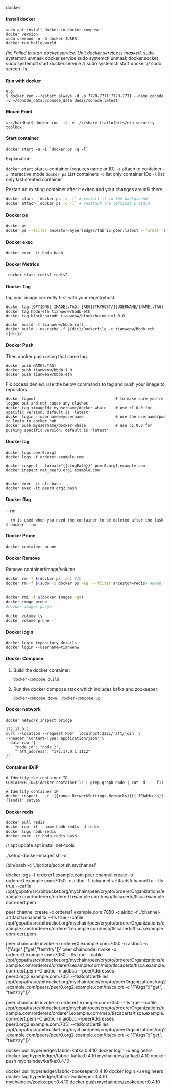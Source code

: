 docker

#### Install docker ######

```
sudo apt install docker.io docker-compose
docker version
sudo usermod -a -G docker $USER
docker run hello-world
```

*fix: Failed to start docker.service: Unit docker.service is masked.*
sudo systemctl unmask docker.service
sudo systemctl unmask docker.socket
sudo systemctl start docker.service
//
sudo systemctl start docker
//
sudo screen -ls

#### Run with docker

```
e.g.
$ docker run --restart always -d -p 7770-7771:7770-7771 --name conode -v ~/conode_data:/conode_data dedis/conode:latest
```

#### Mount Point

```
src/hardhat$ docker run -it -v ./:/share trailofbits/eth-security-toolbox

```



#### Start container

```
docker start -a -i `docker ps -q -l`
```

Explanation:

`docker start` start a container (requires name or ID)
`-a` attach to container
`-i` interactive mode
`docker ps` List containers
`-q` list only container IDs
`-l` list only last created container

Restart an existing container after it exited and your changes are still there.

```bash
docker start  `docker ps -q -l` # restart it in the background
docker attach `docker ps -q -l` # reattach the terminal & stdin
```



#### Docker ps

```bash
docker ps
docker ps --filter ancestor=hyperledger/fabric-peer:latest --format '{{.Names}}'

```

#### Docker exec

```
docker exec -it hbdb bash
```



#### Docker Metrics

```
 docker stats redis1 redis2
```

#### Docker Tag

 tag your image correctly first with your registryhost:

```
docker tag [OPTIONS] IMAGE[:TAG] [REGISTRYHOST/][USERNAME/]NAME[:TAG]
docker tag hbdb-eth tianwenw/hbdb-eth
docker tag blockchaindb tianwenw/blockchaindb:v1.0.0

docker build -t tianwenw/hbdb:raft .
docker build --no-cache -f ${dir}/Dockerfile -t tianwenw/hbdb:eth ${dir}/
```

#### Docker Push

Then docker push using that same tag.

```
docker push NAME[:TAG]
docker push tianwenw/hbdb:1.0
docker push tianwenw/hbdb:eth
```

Fix access denied, use the below commands to tag and push your image to repository:

```
docker logout                                   # to make sure you're logged out and not cause any clashes
docker tag <imageId> myusername/docker-whale    # use :1.0.0 for specific version, default is 'latest'
docker login --username=myusername              # use the username/pwd to login to docker hub
docker push myusername/docker-whale             # use :1.0.0 for pushing specific version, default is 'latest'
```

#### Docker log

```
docker logs peer0.org1
docker logs -f orderer.example.com

docker inspect --format="{{.LogPath}}" peer0.org1.example.com
docker inspect net_peer0.org1.example.com


docker exec -it cli bash
docker exec -it peer0.org2 bash
```

#### Docker flag 

--rm

```
--rm is used when you need the container to be deleted after the task
$ docker --rm
```



#### Docker Prune

```
docker container prune
```



#### Docker Remove 

Remove container/image/volume

```bash
docker rm -f $(docker ps -aq) #ID
docker rm -f $(sudo -S docker ps -aq  --filter ancestor=redis) #Name


docker rmi -f $(docker images -qa)
docker image prune
#docker images purge

docker volume ls
docker volume prune -f
```



#### Docker login

```
docker login repository_details
docker login --username=tianwenw
```



#### Docker Compose 

1. Build the docker container:

   ```
   docker-compose build
   ```

2. Run the docker compose stack which includes kafka and zookeeper:

   ```
   docker-compose down; docker-compose up
   ```
   
   #### 

#### Docker network

```
docker network inspect bridge

172.17.0.1
curl --location --request POST 'localhost:2221/raft/join' \
--header 'Content-Type: application/json' \
--data-raw '{
	"node_id": "node_2", 
	"raft_address": "172.17.0.1:1112"
}'
```



#### Container ID/IP

```
# Identify the container ID
CONTAINER_ID=$(docker container ls | grep graph-node | cut -d' ' -f1)

# Identify container IP
docker inspect   -f '{{range.NetworkSettings.Networks}}{{.IPAddress}}{{end}}' satya5

```



#### Docker redis

```
docker pull redis
docker run -it --name hbdb-redis -d redis
docker logs hbdb-redis
docker exec -it hbdb-redis bash

```





//
apt update
apt install net-tools


./setup-docker-images.sh -d

/bin/bash -c './scripts/script.sh mychannel'

docker logs -f orderer1.example.com
peer channel create -o orderer0.example.com:7050 -c aidbc -f ./channel-artifacts/channel.tx --tls true --cafile /opt/gopath/src/bitbucket.org/mychain/peer/crypto/ordererOrganizations/example.com/orderers/orderer0.example.com/msp/tlscacerts/tlsca.example.com-cert.pem

peer channel create -o orderer1.example.com:7050 -c aidbc -f ./channel-artifacts/channel.tx --tls true --cafile /opt/gopath/src/bitbucket.org/mychain/peer/crypto/ordererOrganizations/example.com/orderers/orderer1.example.com/msp/tlscacerts/tlsca.example.com-cert.pem

peer chaincode invoke -o orderer0.example.com:7050 -n aidbcc -c '{"Args":["get","test/try"]}'
peer chaincode invoke -o orderer0.example.com:7050 --tls true --cafile /opt/gopath/src/bitbucket.org/mychain/peer/crypto/ordererOrganizations/example.com/orderers/orderer0.example.com/msp/tlscacerts/tlsca.example.com-cert.pem -C aidbc -n aidbcc --peerAddresses peer0.org2.example.com:7051 --tlsRootCertFiles /opt/gopath/src/bitbucket.org/mychain/peer/crypto/peerOrganizations/org2.example.com/peers/peer0.org2.example.com/tls/ca.crt -c '{"Args":["get", "test/try"]}'

peer chaincode invoke -o orderer1.example.com:7050 --tls true --cafile /opt/gopath/src/bitbucket.org/mychain/peer/crypto/ordererOrganizations/example.com/orderers/orderer1.example.com/msp/tlscacerts/tlsca.example.com-cert.pem -C aidbc -n aidbcc --peerAddresses peer0.org2.example.com:7051 --tlsRootCertFiles /opt/gopath/src/bitbucket.org/mychain/peer/crypto/peerOrganizations/org2.example.com/peers/peer0.org2.example.com/tls/ca.crt -c '{"Args":["get", "test/try"]}'

docker pull hyperledger/fabric-kafka:0.4.10
docker login -u engineers
docker tag hyperledger/fabric-kafka:0.4.10 mychaindev/kafka:0.4.10
docker push mychaindev/kafka:0.4.10

docker pull hyperledger/fabric-zookeeper:0.4.10
docker login -u engineers
docker tag hyperledger/fabric-zookeeper:0.4.10 mychaindev/zookeeper:0.4.10
docker push mychaindev/zookeeper:0.4.10



